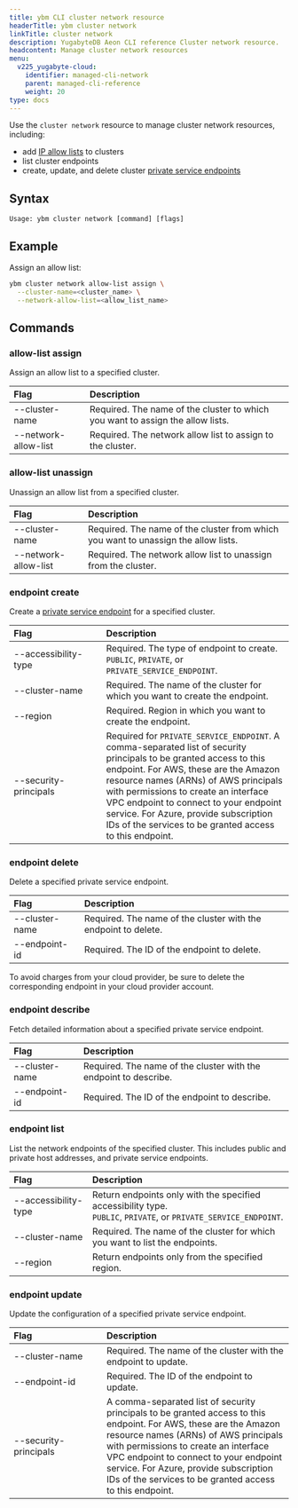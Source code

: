 ```yaml
---
title: ybm CLI cluster network resource
headerTitle: ybm cluster network
linkTitle: cluster network
description: YugabyteDB Aeon CLI reference Cluster network resource.
headcontent: Manage cluster network resources
menu:
  v225_yugabyte-cloud:
    identifier: managed-cli-network
    parent: managed-cli-reference
    weight: 20
type: docs
---
```


Use the `cluster network` resource to manage cluster network resources, including:

- add [IP allow lists](../../../../cloud-secure-clusters/add-connections/) to clusters
- list cluster endpoints
- create, update, and delete cluster [private service endpoints](../../../../cloud-basics/cloud-vpcs/cloud-add-endpoint/)

## Syntax

```text
Usage: ybm cluster network [command] [flags]
```

## Example

Assign an allow list:

```sh
ybm cluster network allow-list assign \
  --cluster-name=<cluster_name> \
  --network-allow-list=<allow_list_name>
```

## Commands

### allow-list assign

Assign an allow list to a specified cluster.

| Flag | Description |
| :--- | :--- |
| --cluster-name | Required. The name of the cluster to which you want to assign the allow lists. |
| --network-allow-list | Required. The network allow list to assign to the cluster. |

### allow-list unassign

Unassign an allow list from a specified cluster.

| Flag | Description |
| :--- | :--- |
| --cluster-name | Required. The name of the cluster from which you want to unassign the allow lists. |
| --network-allow-list | Required. The network allow list to unassign from the cluster. |

### endpoint create

Create a [private service endpoint](../../../../cloud-basics/cloud-vpcs/cloud-add-endpoint/) for a specified cluster.

| <div style="width:150px">Flag</div> | Description |
| :--- | :--- |
| --accessibility-type | Required. The type of endpoint to create.<br>`PUBLIC`, `PRIVATE`, or `PRIVATE_SERVICE_ENDPOINT`. |
| --cluster-name | Required. The name of the cluster for which you want to create the endpoint. |
| --region | Required. Region in which you want to create the endpoint. |
| --security-principals | Required for `PRIVATE_SERVICE_ENDPOINT`. A comma-separated list of security principals to be granted access to this endpoint. For AWS, these are the Amazon resource names (ARNs) of AWS principals with permissions to create an interface VPC endpoint to connect to your endpoint service. For Azure, provide subscription IDs of the services to be granted access to this endpoint. |

### endpoint delete

Delete a specified private service endpoint.

| Flag | Description |
| :--- | :--- |
| --cluster-name | Required. The name of the cluster with the endpoint to delete. |
| --endpoint-id | Required. The ID of the endpoint to delete. |

To avoid charges from your cloud provider, be sure to delete the corresponding endpoint in your cloud provider account.

### endpoint describe

Fetch detailed information about a specified private service endpoint.

| Flag | Description |
| :--- | :--- |
| --cluster-name | Required. The name of the cluster with the endpoint to describe. |
| --endpoint-id | Required. The ID of the endpoint to describe. |

### endpoint list

List the network endpoints of the specified cluster. This includes public and private host addresses, and private service endpoints.

| Flag | Description |
| :--- | :--- |
| --accessibility-type | Return endpoints only with the specified accessibility type.<br>`PUBLIC`, `PRIVATE`, or `PRIVATE_SERVICE_ENDPOINT`. |
| --cluster-name | Required. The name of the cluster for which you want to list the endpoints. |
| --region | Return endpoints only from the specified region. |

### endpoint update

Update the configuration of a specified private service endpoint.

| <div style="width:150px">Flag</div> | Description |
| :--- | :--- |
| --cluster-name | Required. The name of the cluster with the endpoint to update. |
| --endpoint-id | Required. The ID of the endpoint to update. |
| --security-principals | A comma-separated list of security principals to be granted access to this endpoint. For AWS, these are the Amazon resource names (ARNs) of AWS principals with permissions to create an interface VPC endpoint to connect to your endpoint service. For Azure, provide subscription IDs of the services to be granted access to this endpoint. |
